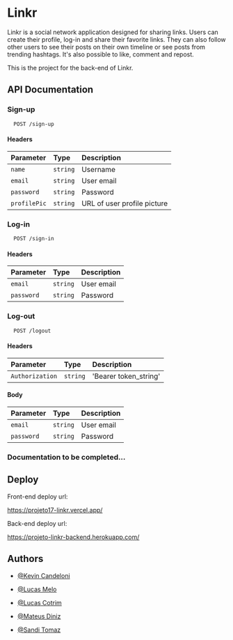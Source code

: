 # Linkr

Linkr is a social network application designed for sharing links.
Users can create their profile, log-in and share their favorite links.
They can also follow other users to see their posts on their own timeline or see posts from trending hashtags.
It's also possible to like, comment and repost.

This is the project for the back-end of Linkr.


## API Documentation

### Sign-up
```
  POST /sign-up
```
#### Headers
| Parameter   | Type       | Description                           |
| :---------- | :--------- | :---------------------------------- |
| `name` | `string` | Username |
| `email` | `string` | User email |
| `password` | `string` | Password |
| `profilePic` | `string` | URL of user profile picture |



### Log-in
```
  POST /sign-in
```
#### Headers
| Parameter   | Type       | Description                           |
| :---------- | :--------- | :---------------------------------- |
| `email` | `string` | User email |
| `password` | `string` | Password |



### Log-out
```
  POST /logout
```
#### Headers
| Parameter   | Type       | Description                           |
| :---------- | :--------- | :---------------------------------- |
| `Authorization` | `string` | 'Bearer token_string' |

#### Body
| Parameter   | Type       | Description                           |
| :---------- | :--------- | :---------------------------------- |
| `email` | `string` | User email |
| `password` | `string` | Password |



### Documentation to be completed...



## Deploy

Front-end deploy url:

  https://projeto17-linkr.vercel.app/
  
Back-end deploy url:
 
  https://projeto-linkr-backend.herokuapp.com/

  
## Authors

- [@Kevin Candeloni](https://github.com/kcandeloni)

- [@Lucas Melo](https://github.com/Lucas-Melo0)

- [@Lucas Cotrim](https://github.com/LucasPCotrim)

- [@Mateus Diniz](https://github.com/MateusDiniz9)

- [@Sandi Tomaz](https://github.com/sanditomaz)
